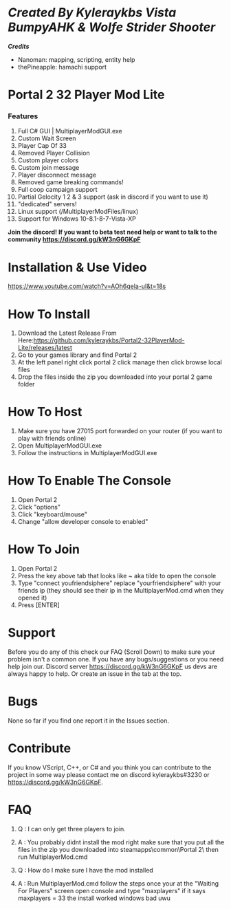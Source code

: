 # ***Created By Kyleraykbs Vista BumpyAHK & Wolfe Strider Shooter***
***Credits***
 - Nanoman: mapping, scripting, entity help
 - thePineapple: hamachi support

# Portal 2 32 Player Mod Lite
### Features
1. Full C# GUI | MultiplayerModGUI.exe
2. Custom Wait Screen
3. Player Cap Of 33
4. Removed Player Collision
6. Custom player colors
7. Custom join message
8. Player disconnect message
9. Removed game breaking commands!
10. Full coop campaign support
11. Partial Gelocity 1 2 & 3 support (ask in discord if you want to use it)
12. "dedicated" servers!
13. Linux support (/MultiplayerModFiles/linux)
14. Support for Windows 10-8.1-8-7-Vista-XP

**Join the discord! If you want to beta test need help or want to talk to the community https://discord.gg/kW3nG6GKpF**

# Installation & Use Video
https://www.youtube.com/watch?v=AOh6qela-uI&t=18s

# How To Install
1. Download the Latest Release From Here:https://github.com/kyleraykbs/Portal2-32PlayerMod-Lite/releases/latest
2. Go to your games library and find Portal 2
3. At the left panel right click portal 2 click manage then click browse local files
4. Drop the files inside the zip you downloaded into your portal 2 game folder
# How To Host
1. Make sure you have 27015 port forwarded on your router (if you want to play with friends online)
2. Open MultiplayerModGUI.exe
3. Follow the instructions in MultiplayerModGUI.exe
# How To Enable The Console
1. Open Portal 2
2. Click "options"
3. Click "keyboard/mouse"
4. Change "allow developer console to enabled"
# How To Join
1. Open Portal 2 
2. Press the key above tab that looks like ~ aka tilde to open the console
3. Type "connect youfriendsiphere" replace "yourfriendsiphere" with your friends ip (they should see their ip in the MultiplayerMod.cmd when they opened it)
4. Press [ENTER]

# Support
Before you do any of this check our FAQ (Scroll Down) to make sure your problem isn't a common one. If you have any bugs/suggestions or you need help join our. Discord server https://discord.gg/kW3nG6GKpF us devs are always happy to help. Or create an issue in the tab at the top.

# Bugs
None so far if you find one report it in the Issues section.

# Contribute
If you know VScript, C++, or C# and you think you can contribute to the project in some way please contact me on discord kyleraykbs#3230 or https://discord.gg/kW3nG6GKpF.


# FAQ
1. Q : I can only get three players to join.
1. A : You probably didnt install the mod right make sure that you put all the files in the zip you downloaded into steamapps\common\Portal 2\ then run MultiplayerMod.cmd

2. Q : How do I make sure I have the mod installed
2. A : Run MultiplayerMod.cmd follow the steps once your at the "Waiting For Players" screen open console and type "maxplayers" if it says maxplayers = 33 the install worked
windows bad uwu
